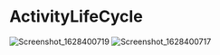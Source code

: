 # ActivityLifeCycle
![Screenshot_1628400719](https://user-images.githubusercontent.com/74593517/128633052-364be64b-f27b-4196-9bba-bf837ab584e0.png)
![Screenshot_1628400717](https://user-images.githubusercontent.com/74593517/128633056-76a82799-fea1-423b-b1a8-9da8b7b0fc16.png)
